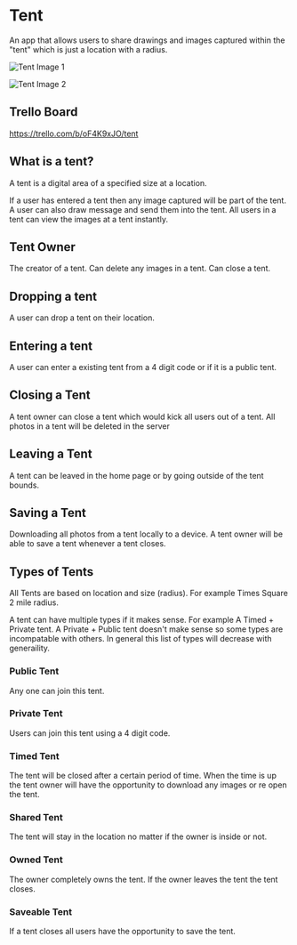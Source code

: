 # Tent
An app that allows users to share drawings and images captured within the "tent" which is just a location with a radius. 

![Tent Image 1](https://i.imgur.com/qDgCSsN.png)

![Tent Image 2](https://i.imgur.com/NDBvuIs.png)

## Trello Board

https://trello.com/b/oF4K9xJO/tent

## What is a tent? 

A tent is a digital area of a specified size at a location. 

If a user has entered a tent then any image captured will be part of the tent. A user can also draw message and send them into the tent. All users in a tent can view the images at a tent instantly. 

## Tent Owner 

The creator of a tent. 
Can delete any images in a tent. 
Can close a tent. 

## Dropping a tent

A user can drop a tent on their location.

## Entering a tent

A user can enter a existing tent from a 4 digit code or if it is a public tent. 

## Closing a Tent 

A tent owner can close a tent which would kick all users out of a tent. All photos in a tent will be deleted in the server

## Leaving a Tent

A tent can be leaved in the home page or by going outside of the tent bounds.

## Saving a Tent

Downloading all photos from a tent locally to a device. A tent owner will be able to save a tent whenever a tent closes. 

## Types of Tents

All Tents are based on location and size (radius). For example Times Square 2 mile radius. 

A tent can have multiple types if it makes sense. For example A Timed + Private tent. A Private + Public tent doesn't make sense so some types are incompatable with others. In general this list of types will decrease with generaility. 

### Public Tent 

Any one can join this tent. 

### Private Tent 

Users can join this tent using a 4 digit code. 


### Timed Tent 

The tent will be closed after a certain period of time. When the time is up the tent owner will have the opportunity to download any images or re open the tent. 

### Shared Tent 

The tent will stay in the location no matter if the owner is inside or not. 

### Owned Tent 

The owner completely owns the tent. If the owner leaves the tent the tent closes.

### Saveable Tent

If a tent closes all users have the opportunity to save the tent. 




